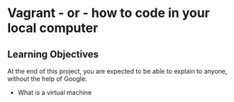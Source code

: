 # Vagrant - or - how to code in your local computer
## Learning Objectives
 At the end of this project, you are expected to be able to explain to anyone, without the help of Google:
* What is a virtual machine
